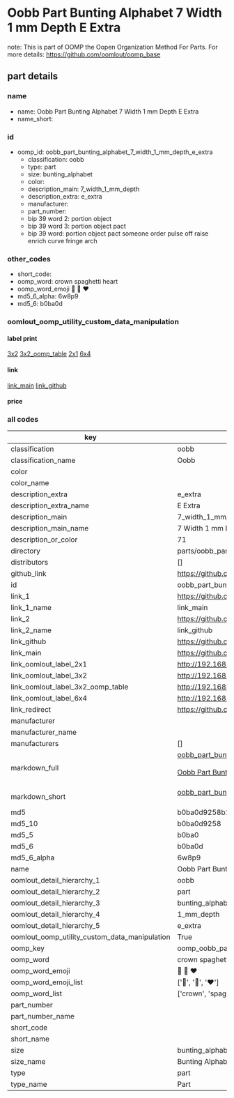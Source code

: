 # Oobb Part Bunting Alphabet 7 Width 1 mm Depth E Extra  

note: This is part of OOMP the Oopen Organization Method For Parts. For more details: https://github.com/oomlout/oomp_base

##  part details
  







### name
* name: Oobb Part Bunting Alphabet 7 Width 1 mm Depth E Extra
* name_short: 
### id
* oomp_id: oobb_part_bunting_alphabet_7_width_1_mm_depth_e_extra
  * classification: oobb
  * type: part
  * size: bunting_alphabet
  * color: 
  * description_main: 7_width_1_mm_depth
  * description_extra: e_extra
  * manufacturer: 
  * part_number: 
  * bip 39 word 2: portion object
  * bip 39 word 3: portion object pact
  * bip 39 word: portion object pact someone order pulse off raise enrich curve fringe arch

### other_codes
* short_code: 
* oomp_word: crown spaghetti heart
* oomp_word_emoji :crown: :spaghetti: :heart:
* md5_6_alpha: 6w8p9
* md5_6: b0ba0d






### oomlout_oomp_utility_custom_data_manipulation
#### label print
[3x2](http://192.168.1.245:1112/?label=oomp%206w8p9)
[3x2_oomp_table](http://192.168.1.108:1112/?label=oomp%206w8p9)
[2x1](http://192.168.1.242:1112/?label=oomp%206w8p9)
[6x4](http://192.168.1.55:1112/?label=oomp%206w8p9)    

#### link

[link_main](https://github.com/oomlout/oomlout_oomp_version_1_messy/tree/main/parts/oobb_part_bunting_alphabet_7_width_1_mm_depth_e_extra) [link_github](https://github.com/oomlout/oomlout_oomp_version_1_messy/tree/main/parts/oobb_part_bunting_alphabet_7_width_1_mm_depth_e_extra)                             

#### price







### all codes 
| key | value |  
| --- | --- |  
| classification | oobb |  
| classification_name | Oobb |  
| color |  |  
| color_name |  |  
| description_extra | e_extra |  
| description_extra_name | E Extra |  
| description_main | 7_width_1_mm_depth |  
| description_main_name | 7 Width 1 mm Depth |  
| description_or_color | 71 |  
| directory | parts/oobb_part_bunting_alphabet_7_width_1_mm_depth_e_extra |  
| distributors | [] |  
| github_link | https://github.com/oomlout/oomlout_oomp_part_src/tree/main/parts/oobb_part_bunting_alphabet_7_width_1_mm_depth_e_extra |  
| id | oobb_part_bunting_alphabet_7_width_1_mm_depth_e_extra |  
| link_1 | https://github.com/oomlout/oomlout_oomp_version_1_messy/tree/main/parts/oobb_part_bunting_alphabet_7_width_1_mm_depth_e_extra |  
| link_1_name | link_main |  
| link_2 | https://github.com/oomlout/oomlout_oomp_version_1_messy/tree/main/parts/oobb_part_bunting_alphabet_7_width_1_mm_depth_e_extra |  
| link_2_name | link_github |  
| link_github | https://github.com/oomlout/oomlout_oomp_version_1_messy/tree/main/parts/oobb_part_bunting_alphabet_7_width_1_mm_depth_e_extra |  
| link_main | https://github.com/oomlout/oomlout_oomp_version_1_messy/tree/main/parts/oobb_part_bunting_alphabet_7_width_1_mm_depth_e_extra |  
| link_oomlout_label_2x1 | http://192.168.1.242:1112/?label=oomp%206w8p9 |  
| link_oomlout_label_3x2 | http://192.168.1.245:1112/?label=oomp%206w8p9 |  
| link_oomlout_label_3x2_oomp_table | http://192.168.1.108:1112/?label=oomp%206w8p9 |  
| link_oomlout_label_6x4 | http://192.168.1.55:1112/?label=oomp%206w8p9 |  
| link_redirect | https://github.com/oomlout/oomlout_oomp_version_1_messy/tree/main/parts/oobb_part_bunting_alphabet_7_width_1_mm_depth_e_extra |  
| manufacturer |  |  
| manufacturer_name |  |  
| manufacturers | [] |  
| markdown_full | [oobb_part_bunting_alphabet_7_width_1_mm_depth_e_extra](none)<br>[](none)<br>[Oobb Part Bunting Alphabet 7 Width 1 Mm Depth E Extra](none)<br><br> |  
| markdown_short | [oobb_part_bunting_alphabet_7_width_1_mm_depth_e_extra](none)<br><br> |  
| md5 | b0ba0d9258b1332ab64e1cf13d660542 |  
| md5_10 | b0ba0d9258 |  
| md5_5 | b0ba0 |  
| md5_6 | b0ba0d |  
| md5_6_alpha | 6w8p9 |  
| name | Oobb Part Bunting Alphabet 7 Width 1 mm Depth E Extra |  
| oomlout_detail_hierarchy_1 | oobb |  
| oomlout_detail_hierarchy_2 | part |  
| oomlout_detail_hierarchy_3 | bunting_alphabet |  
| oomlout_detail_hierarchy_4 | 1_mm_depth |  
| oomlout_detail_hierarchy_5 | e_extra |  
| oomlout_oomp_utility_custom_data_manipulation | True |  
| oomp_key | oomp_oobb_part_bunting_alphabet_7_width_1_mm_depth_e_extra |  
| oomp_word | crown spaghetti heart |  
| oomp_word_emoji | :crown: :spaghetti: :heart: |  
| oomp_word_emoji_list | [':crown:', ':spaghetti:', ':heart:'] |  
| oomp_word_list | ['crown', 'spaghetti', 'heart'] |  
| part_number |  |  
| part_number_name |  |  
| short_code |  |  
| short_name |  |  
| size | bunting_alphabet |  
| size_name | Bunting Alphabet |  
| type | part |  
| type_name | Part |  

